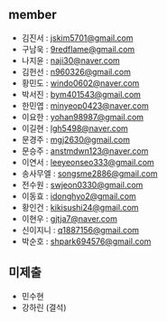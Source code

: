 ## member
- 김진서 : jskim5701@gmail.com
- 구남욱 : 9redflame@gmail.com
- 나지윤 : naji30@naver.com
- 김헌선 : n960326@gmail.com
- 황민도 : windo0602@naver.com
- 박서진 : bym401543@gmail.com
- 한민엽 : minyeop0423@naver.com
- 이요한 : yohan98987@gmail.com
- 이길현 : lgh5498@naver.com
- 문경주 : mgj2630@gmail.com
- 문승주 : anstmdwn123@naver.com
- 이연서 : leeyeonseo333@gmail.com
- 송사무엘 : songsme2886@gmail.com
- 전수원 : swjeon0330@gmail.com
- 이동효 : idonghyo2@gmail.com
- 황인건 : kikisushi24@gmail.com
- 이현우 : gjtja7@naver.com
- 신이지니 : q1887156@gmail.com
- 박순호 : shpark694576@gmail.com

## 미제출
- 민수현
- 강하린 (결석)
